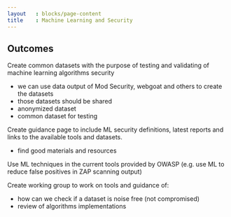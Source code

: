 ```yaml
---
layout   : blocks/page-content
title    : Machine Learning and Security
---
```


## Outcomes
Create common datasets with the purpose of testing and validating of machine learning algorithms security
- we can use data output of Mod Security, webgoat and others to create the datasets
- those datasets should be shared
- anonymized dataset
- common dataset for testing

Create guidance page to include ML security definitions, latest reports and links to the available tools and datasets.
- find good materials and resources

Use ML techniques in the current tools provided by OWASP (e.g. use ML to reduce false positives in ZAP scanning output)

Create working group to work on tools and guidance of:
- how can we check if a dataset is
 noise free (not compromised)
- review of algorithms implementations

